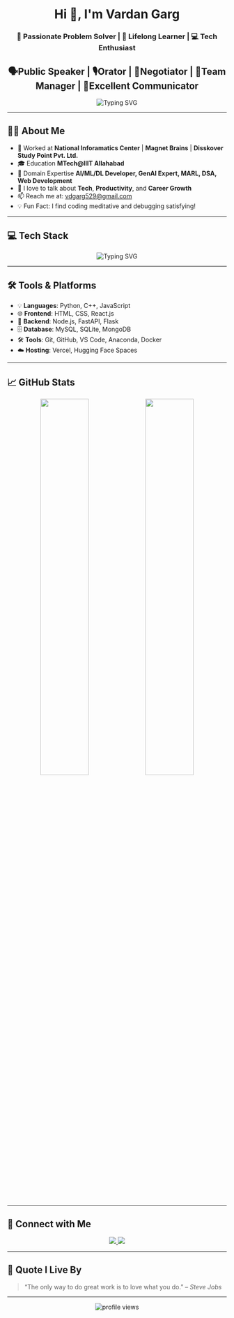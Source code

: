 

<!--
**vdgarg529/vdgarg529** is a ✨ _special_ ✨ repository because its `README.md` (this file) appears on your GitHub profile.

Here are some ideas to get you started:

- 🔭 I’m currently working on ...
- 🌱 I’m currently learning ...
- 👯 I’m looking to collaborate on ...
- 🤔 I’m looking for help with ...
- 💬 Ask me about ...
- 📫 How to reach me: ...
- 😄 Pronouns: ...
- ⚡ Fun fact: ...
-->

<!-- Profile README for Vardan Garg -->

<h1 align="center">Hi 👋, I'm Vardan Garg</h1>
<h3 align="center">🚀 Passionate Problem Solver | 🧠 Lifelong Learner | 💻 Tech Enthusiast </h3>
<h2 align="center">🗣️Public Speaker | 🎙️Orator | 🤝Negotiator | 🧠Team Manager | 💬Excellent Communicator</h2>

<p align="center">
  <img src="https://readme-typing-svg.demolab.com?font=Fira+Code&pause=1000&color=00FEEF&center=true&vCenter=true&width=435&lines=ML+Developer+%7C+GenAI+Enthusiast;FastAPI+%2B+React+Builder;Passionate+Communicator+%7C+Team+Leader" alt="Typing SVG" />

</p>

---

## 🧑‍💻 About Me

- 💼 Worked at **National Inforamatics Center** | **Magnet Brains** | **Disskover Study Point Pvt. Ltd.**
- 🎓 Education **MTech@IIIT Allahabad** 
- 🌱 Domain Expertise **AI/ML/DL Developer, GenAI Expert, MARL, DSA, Web Development**
- 💬 I love to talk about **Tech**, **Productivity**, and **Career Growth**
- 📫 Reach me at: [vdgarg529@gmail.com](mailto:vdgarg529@gmail.com)
- 💡 Fun Fact: I find coding meditative and debugging satisfying!

---

## 💻 Tech Stack

<p align="center">
  <img src="https://readme-typing-svg.demolab.com?font=Fira+Code&pause=1000&color=00FEEF&center=true&vCenter=true&width=435&lines=Welcome+to+my+GitHub+Profile!;Let's+build+something+amazing+🚀;" alt="Typing SVG" />
</p>

---

## 🛠️ Tools & Platforms

- 💡 **Languages**: Python, C++, JavaScript
- 🌐 **Frontend**: HTML, CSS, React.js
- 🧠 **Backend**: Node.js, FastAPI, Flask
- 🗄️ **Database**: MySQL, SQLite, MongoDB 
- 🛠️ **Tools**: Git, GitHub, VS Code, Anaconda, Docker
- ☁️ **Hosting**: Vercel, Hugging Face Spaces

---

## 📈 GitHub Stats

<p align="center">
  <img src="https://github-readme-stats.vercel.app/api?username=vdgarg529&show_icons=true&theme=radical" width="47%" />
  <img src="https://github-readme-stats.vercel.app/api/top-langs/?username=vdgarg529&layout=compact&theme=radical" width="47%" />
</p>

---

## 🔗 Connect with Me

<p align="center">
  <a href="https://www.linkedin.com/in/vardan-garg-2905" target="_blank">
    <img src="https://img.shields.io/badge/LinkedIn-blue?logo=linkedin&style=for-the-badge" />
  </a>
  <a href="mailto:vdgarg529@gmail.com">
    <img src="https://img.shields.io/badge/Email-D14836?style=for-the-badge&logo=gmail&logoColor=white" />
  </a>
</p>

---

## 🌟 Quote I Live By

> “The only way to do great work is to love what you do.” – *Steve Jobs*

---

<p align="center">
  <img src="https://komarev.com/ghpvc/?username=vdgarg529&label=Profile%20views&color=0e75b6&style=flat" alt="profile views" />
</p>

